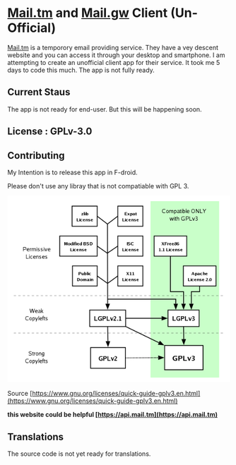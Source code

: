 # [Mail.tm](https://mail.tm "Visit mail.tm") and [Mail.gw](https://mail.gw "Visit mail.tm") Client (Un-Official)

[Mail.tm](https://mail.tm "Visit") is a temporory email providing service. They have a vey descent website and you can access it through your desktop and smartphone. I am attempting to create an unofficial client app for their service. It took me 5 days to code this much. The app is not fully ready.

## Current Staus

The app is not ready for end-user.  But this will be happening soon.

## License : GPLv-3.0

## Contributing

My Intention is to release this app in F-droid. 

Please don't use any libray that is not compatiable with GPL 3.

![1644144134716.png](image/README/1644144134716.png)

Source [https://www.gnu.org/licenses/quick-guide-gplv3.en.html](https://www.gnu.org/licenses/quick-guide-gplv3.en.html)

**this website could be helpful [https://api.mail.tm](https://api.mail.tm)**

## Translations

The source code is not yet ready for translations.
